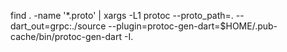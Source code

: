 find . -name '*.proto' | xargs -L1 protoc --proto_path=. --dart_out=grpc:./source --plugin=protoc-gen-dart=$HOME/.pub-cache/bin/protoc-gen-dart -I.
